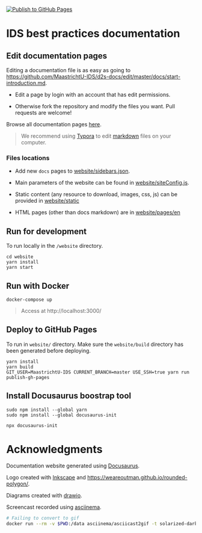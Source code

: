 [![Publish to GitHub Pages](https://github.com/MaastrichtU-IDS/best-practices/workflows/Publish%20to%20GitHub%20Pages/badge.svg)](https://github.com/MaastrichtU-IDS/best-practices/actions?query=workflow%3A%22Publish+to+GitHub+Pages%22)

# IDS best practices documentation

## Edit documentation pages

Editing a documentation file is as easy as going to https://github.com/MaastrichtU-IDS/d2s-docs/edit/master/docs/start-introduction.md.

- Edit a page by login with an account that has edit permissions.

- Otherwise fork the repository and modify the files you want. Pull requests are welcome!

Browse all documentation pages [here](https://github.com/MaastrichtU-IDS/d2s-docs/tree/master/docs).

> We recommend using [Typora](https://typora.io/) to edit [markdown](https://github.com/adam-p/markdown-here/wiki/Markdown-Cheatsheet) files on your computer.

### Files locations

* Add new `docs` pages to [website/sidebars.json](https://github.com/MaastrichtU-IDS/d2s-docs/blob/master/website/sidebars.json).

* Main parameters of the website can be found in [website/siteConfig.js](https://github.com/MaastrichtU-IDS/d2s-docs/blob/master/website/siteConfig.js).

* Static content (any resource to download, images, css, js) can be provided in [website/static](https://github.com/MaastrichtU-IDS/d2s-docs/tree/master/website/static)

* HTML pages (other than docs markdown) are in [website/pages/en](https://github.com/MaastrichtU-IDS/d2s-docs/tree/master/website/pages/en)

## Run for development

To run locally in the `/website` directory.

```shell
cd website
yarn install
yarn start
```

## Run with Docker

```shell
docker-compose up
```

> Access at http://localhost:3000/

## Deploy to GitHub Pages

To run in `website/` directory. Make sure the `website/build` directory has been generated before deploying.

```shell
yarn install
yarn build
GIT_USER=MaastrichtU-IDS CURRENT_BRANCH=master USE_SSH=true yarn run publish-gh-pages
```

## Install Docusaurus boostrap tool

```shell
sudo npm install --global yarn
sudo npm install --global docusaurus-init

npx docusaurus-init
```

# Acknowledgments

Documentation website generated using [Docusaurus](https://docusaurus.io/).

Logo created with [Inkscape](https://inkscape.org/) and https://weareoutman.github.io/rounded-polygon/.

Diagrams created with [drawio](https://snapcraft.io/install/drawio/ubuntu).

Screencast recorded using [asciinema](https://asciinema.org/).

```bash
# Failing to convert to gif
docker run --rm -v $PWD:/data asciinema/asciicast2gif -t solarized-dark -h 25 -s 2.5 https://asciinema.org/a/309866.json d2s_demo.gif
```